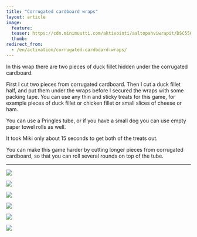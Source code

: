 ```yaml
---
title: "Corrugated cardboard wraps"
layout: article
image:
  feature:
  teaser: https://cdn.minimuutti.com/aktivointi/aaltopahviwrapit/DSC55675-245px.jpg
  thumb:
redirect_from:
  - /en/activation/corrugated-cardboard-wraps/
---
```


In this wrap there are two pieces of duck fillet hidden under the corrugated cardboard.

First I cut two pieces from corrugated cardboard. Then I cut a duck fillet half, and put them under the wraps before I secured the wraps with some packing tape. You can use any thin and sticky treats for this game, for example pieces of duck fillet or chicken fillet or small slices of cheese or ham.

You can use a Pringles tube, or if you have a small dog you can use empty paper towel rolls as well.

It took Miki only about 15 seconds to get both of the treats out.

You can make this game harder by cutting longer pieces from corrugated cardboard, so that you can roll several rounds on top of the tube.

---

![](https://cdn.minimuutti.com/aktivointi/aaltopahviwrapit/DSC55668-800px.jpg)

![](https://cdn.minimuutti.com/aktivointi/aaltopahviwrapit/DSC55671-800px.jpg)

![](https://cdn.minimuutti.com/aktivointi/aaltopahviwrapit/DSC55675-800px.jpg)

![](https://cdn.minimuutti.com/aktivointi/aaltopahviwrapit/DSC55676-800px.jpg)

![](https://cdn.minimuutti.com/aktivointi/aaltopahviwrapit/DSC55685-800px.jpg)

![](https://cdn.minimuutti.com/aktivointi/aaltopahviwrapit/DSC55665-800px.jpg)
